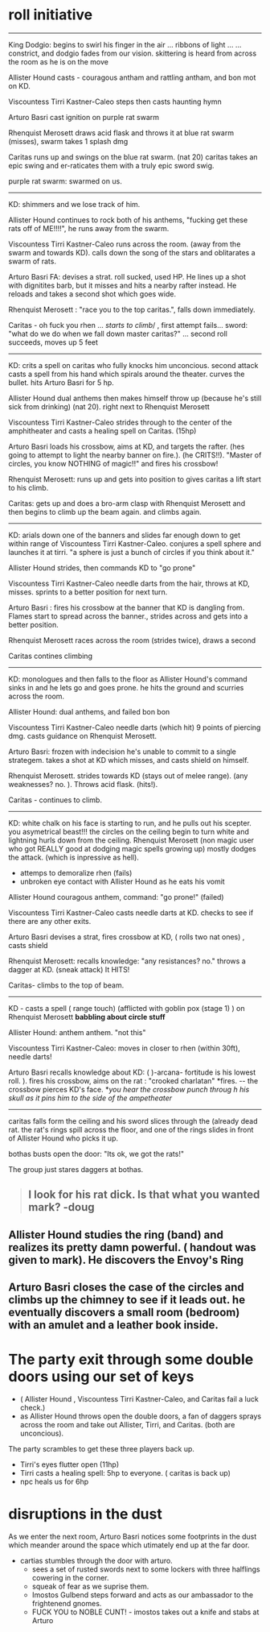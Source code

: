 
# roll initiative

---
King Dodgio: begins to swirl his finger in the air ... ribbons of light ... ... constrict, and dodgio fades from our vision.  skittering is heard from across the room as he is on the move

Allister Hound casts - couragous antham and rattling antham, and bon mot on KD.

Viscountess Tirri Kastner-Caleo steps then casts haunting hymn 

Arturo Basri  cast ignition on purple rat swarm

Rhenquist Merosett draws acid flask and throws it at blue rat swarm (misses), swarm takes 1 splash dmg

Caritas runs up and swings on the blue rat swarm. (nat 20) caritas takes an epic swing and er-raticates them with a truly epic sword swig.

purple rat swarm:  swarmed on us.

---

KD:  shimmers and we lose track of him.

Allister Hound continues to rock both of his anthems, "fucking get these rats off of ME!!!!", he runs away from the swarm. 

Viscountess Tirri Kastner-Caleo runs across the room. (away from the swarm and towards KD).  calls down the song of the stars and oblitarates a swarm of rats. 

Arturo Basri FA: devises a strat. roll sucked, used HP.  He lines up a shot with dignitites barb, but it misses and hits a nearby rafter instead.  He reloads and takes a second shot which goes wide.

Rhenquist Merosett :  "race you to the top caritas.", falls down immediately.

Caritas - oh fuck you rhen ... *starts to climb*/ , first attempt fails... sword:  "what do we do when we fall down master caritas?" ... second roll succeeds, moves up 5 feet


---

KD:  crits a spell on caritas who fully knocks him unconcious.
second attack casts a spell from his hand which spirals around the theater. curves the bullet.  hits Arturo Basri for 5 hp.

Allister Hound dual anthems then makes himself throw up (because he's still sick from drinking) (nat 20).  right next to Rhenquist Merosett 

Viscountess Tirri Kastner-Caleo strides through to the center of the amphitheater and casts a healing spell on Caritas. (15hp)

Arturo Basri loads his crossbow, aims at KD, and targets the rafter. (hes going to attempt to light the nearby banner on fire.).  (he CRITS!!).  "Master of circles, you know NOTHING of magic!!" and fires his crossbow!

Rhenquist Merosett:  runs up and gets into position to gives caritas a lift start to his climb.

Caritas: gets up and does a bro-arm clasp with Rhenquist Merosett and then begins to climb up the beam again. and climbs again.

---

KD:  arials down one of the banners and slides far enough down to get within range of Viscountess Tirri Kastner-Caleo.  conjures a spell sphere and launches it at tirri.  "a sphere is just a bunch of circles if you think about it."  

Allister Hound strides, then commands KD to "go prone" 

Viscountess Tirri Kastner-Caleo needle darts from the hair, throws at KD, misses.  sprints to a better position for next turn.

Arturo Basri : fires his crossbow at the banner that KD is dangling from.  Flames start to spread across the banner., strides across and gets into a better position.

Rhenquist Merosett races across the room (strides twice), draws a second 

Caritas contines climbing

---

KD:  monologues and then falls to the floor as Allister Hound's command sinks in and he lets go and goes prone.  he hits the ground and scurries across the room.

Allister Hound:  dual anthems, and failed bon bon

Viscountess Tirri Kastner-Caleo needle darts (which hit) 9 points of  piercing dmg.  casts guidance on Rhenquist Merosett.

Arturo Basri: frozen with indecision he's unable to commit to a single strategem.  takes a shot at KD which misses, and casts shield on himself.

Rhenquist Merosett. strides towards KD (stays out of melee range).   (any weaknesses? no. ). Throws acid flask. (hits!). 

Caritas - continues to climb.

---
KD: white chalk on his face is starting to run, and he pulls out his scepter.  you asymetrical beast!!!  the circles on the ceiling begin to turn white and lightning hurls down from the ceiling.  Rhenquist Merosett (non magic user who got REALLY good at dodging magic spells growing up) mostly dodges the attack. (which is inpressive as hell).
 - attemps to demoralize rhen (fails)
- unbroken eye contact with Allister Hound as he eats his vomit

Allister Hound couragous anthem, command:  "go prone!" (failed)

Viscountess Tirri Kastner-Caleo casts needle darts at KD.  checks to see if there are any other exits.  

Arturo Basri devises a strat, fires crossbow at KD, ( rolls two nat ones) , casts shield

Rhenquist Merosett:  recalls knowledge: "any resistances? no."  throws a dagger at KD. (sneak attack) It HITS!

Caritas- climbs to the top of beam.

---
KD - casts a spell ( range touch) (afflicted with goblin pox (stage 1) ) on Rhenquist Merosett **babbling about circle stuff**

Allister Hound:   anthem anthem. "not this"  

Viscountess Tirri Kastner-Caleo:  moves in closer to rhen (within 30ft), needle darts!  

Arturo Basri recalls knowledge about KD: ( )-arcana- fortitude is his lowest roll. ). fires his crossbow, aims on the rat :  "crooked charlatan" *fires.  -- the crossbow pierces KD's face.  **you hear the crossbow punch throug h his skull as it pins him to the side of the ampetheater* 

---

caritas falls form the ceiling and his sword slices through the (already dead rat.  the rat's rings spill across the floor, and one of the rings slides in front of Allister Hound who picks it up.

bothas busts open the door:  "Its ok, we got the rats!"

The group just stares daggers at bothas.


> I look for his rat dick.  Is that what you wanted mark?  -doug
> ---

Allister Hound studies the ring (band) and realizes its pretty damn powerful.  ( handout was given to mark).    He discovers the Envoy's Ring
---

Arturo Basri closes the case of the circles and climbs up the chimney to see if it leads out.  he eventually discovers a small room (bedroom) with an amulet and a leather book inside.  
---

# The party exit through some double doors using our set of keys

- ( Allister Hound , Viscountess Tirri Kastner-Caleo,  and Caritas fail a luck check.)
- as Allister Hound throws open the double doors, a fan of daggers sprays across the room and take out Allister, Tirri,  and Caritas. (both are unconcious).

The party scrambles to get these three players back up.
- Tirri's eyes flutter open (11hp)
- Tirri casts a healing spell:  5hp to everyone.  ( caritas is back up)
-  npc heals us for 6hp

# disruptions in the dust
As we enter the next room, Arturo Basri notices some footprints in the dust which meander around the space which utimately end up at the far door.
- cartias stumbles through the door with arturo.
	- sees a set of rusted swords next to some lockers with three halflings cowering in the corner.
	- squeak of fear as we suprise them.
	- Imostos Gulbend steps forward and acts as our ambassador to the frightenend gnomes.
	- FUCK YOU to NOBLE CUNT! - imostos takes out a knife and stabs at Arturo

